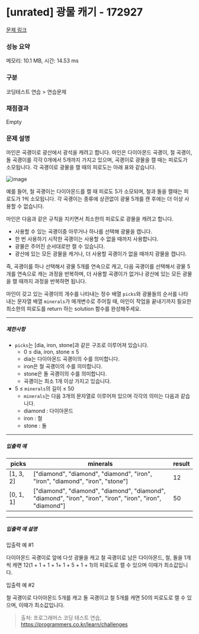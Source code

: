 # [unrated] 광물 캐기 - 172927 

[문제 링크](https://school.programmers.co.kr/learn/courses/30/lessons/172927) 

### 성능 요약

메모리: 10.1 MB, 시간: 14.53 ms

### 구분

코딩테스트 연습 > 연습문제

### 채점결과

Empty

### 문제 설명

<p>마인은 곡괭이로 광산에서 광석을 캐려고 합니다. 마인은 다이아몬드 곡괭이, 철 곡괭이, 돌 곡괭이를 각각 0개에서 5개까지 가지고 있으며, 곡괭이로 광물을 캘 때는 피로도가 소모됩니다. 각 곡괭이로 광물을 캘 때의 피로도는 아래 표와 같습니다.</p>

<p><img src="https://user-images.githubusercontent.com/62426665/217975815-63c58d04-0421-4c39-85ce-17613b9c9389.png" title="" alt="image"></p>

<p>예를 들어, 철 곡괭이는 다이아몬드를 캘 때 피로도 5가 소모되며, 철과 돌을 캘때는 피로도가 1씩 소모됩니다. 각 곡괭이는 종류에 상관없이 광물 5개를 캔 후에는 더 이상 사용할 수 없습니다.</p>

<p>마인은 다음과 같은 규칙을 지키면서 최소한의 피로도로 광물을 캐려고 합니다.</p>

<ul>
<li>사용할 수 있는 곡괭이중 아무거나 하나를 선택해 광물을 캡니다.</li>
<li>한 번 사용하기 시작한 곡괭이는 사용할 수 없을 때까지 사용합니다.</li>
<li>광물은 주어진 순서대로만 캘 수 있습니다.</li>
<li>광산에 있는 모든 광물을 캐거나, 더 사용할 곡괭이가 없을 때까지 광물을 캡니다.</li>
</ul>

<p>즉, 곡괭이를 하나 선택해서 광물 5개를 연속으로 캐고, 다음 곡괭이를 선택해서 광물 5개를 연속으로 캐는 과정을 반복하며, 더 사용할 곡괭이가 없거나 광산에 있는 모든 광물을 캘 때까지 과정을 반복하면 됩니다.</p>

<p>마인이 갖고 있는 곡괭이의 개수를 나타내는 정수 배열 <code>picks</code>와 광물들의 순서를 나타내는 문자열 배열 <code>minerals</code>가 매개변수로 주어질 때, 마인이 작업을 끝내기까지 필요한 최소한의 피로도를 return 하는 solution 함수를 완성해주세요.</p>

<hr>

<h5>제한사항</h5>

<ul>
<li><code>picks</code>는 [dia, iron, stone]과 같은 구조로 이루어져 있습니다.

<ul>
<li>0 ≤ dia, iron, stone ≤ 5</li>
<li>dia는 다이아몬드 곡괭이의 수를 의미합니다.</li>
<li>iron은 철 곡괭이의 수를 의미합니다.</li>
<li>stone은 돌 곡괭이의 수를 의미합니다.</li>
<li>곡괭이는 최소 1개 이상 가지고 있습니다.</li>
</ul></li>
<li>5 ≤ <code>minerals</code>의 길이 ≤ 50

<ul>
<li><code>minerals</code>는 다음 3개의 문자열로 이루어져 있으며 각각의 의미는 다음과 같습니다.</li>
<li>diamond : 다이아몬드</li>
<li>iron : 철</li>
<li>stone : 돌</li>
</ul></li>
</ul>

<hr>

<h5>입출력 예</h5>
<table class="table">
        <thead><tr>
<th>picks</th>
<th>minerals</th>
<th>result</th>
</tr>
</thead>
        <tbody><tr>
<td>[1, 3, 2]</td>
<td>["diamond", "diamond", "diamond", "iron", "iron", "diamond", "iron", "stone"]</td>
<td>12</td>
</tr>
<tr>
<td>[0, 1, 1]</td>
<td>["diamond", "diamond", "diamond", "diamond", "diamond", "iron", "iron", "iron", "iron", "iron", "diamond"]</td>
<td>50</td>
</tr>
</tbody>
      </table>
<hr>

<h5>입출력 예 설명</h5>

<p>입출력 예 #1</p>

<p>다이아몬드 곡괭이로 앞에 다섯 광물을 캐고 철 곡괭이로 남은 다이아몬드, 철, 돌을 1개씩 캐면 12(1 + 1 + 1 + 1+ 1 + 5 + 1 + 1)의 피로도로 캘 수 있으며 이때가 최소값입니다.</p>

<p>입출력 예 #2</p>

<p>철 곡괭이로 다이아몬드 5개를 캐고 돌 곡괭이고 철 5개를 캐면 50의 피로도로 캘 수 있으며, 이때가 최소값입니다.</p>


> 출처: 프로그래머스 코딩 테스트 연습, https://programmers.co.kr/learn/challenges